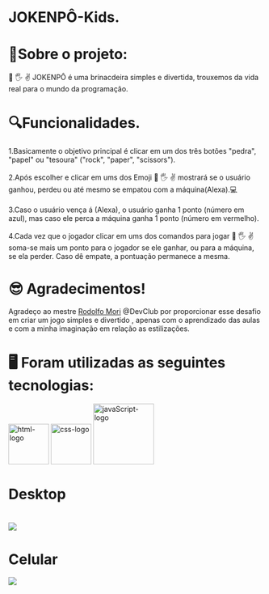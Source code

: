 <div>
  <h1>JOKENPÔ-Kids.</h1>

# 🎤Sobre o projeto:
👊 🖐️ ✌️ JOKENPÔ é uma brinacdeira simples e divertida, trouxemos da vida real para o mundo da programação.
<br>
# 🔍Funcionalidades.
1.Basicamente o objetivo principal é clicar em um dos três botões "pedra", "papel" ou "tesoura" ("rock", "paper", "scissors").
<br>
<br>
2.Após escolher e clicar em ums dos Emoji 👊 🖐️ ✌️  mostrará se o usuário ganhou, perdeu ou até mesmo se empatou com a máquina(Alexa).💻
<br>
<br>
3.Caso o usuário vença á (Alexa), o usuário ganha 1 ponto (número em azul), mas caso ele perca a máquina ganha 1 ponto (número em vermelho). 
<br>
<br>
4.Cada vez que o jogador clicar em ums dos comandos para jogar 👊 🖐️ ✌️ soma-se mais um ponto para o jogador se ele ganhar, ou para a máquina, se ela perder. Caso dê empate, a pontuação permanece a mesma.
  
  # 😎 Agradecimentos!
Agradeço ao mestre <a href="https://www.github.com/rodolfomori">Rodolfo Mori</a> @DevClub por proporcionar esse desafio em criar um jogo simples e divertido , apenas com o aprendizado das aulas e com a minha imaginação em relação as estilizações.
# 🖥 Foram utilizadas as seguintes tecnologias:
<img src="https://img.shields.io/badge/HTML-239120?logo=html5&logoColor=white&style=for-the-badge" alt=html-logo width="80px" />
<img src="https://img.shields.io/badge/CSS3-1572B6?style=for-the-badge&logo=css3&logoColor=white"  alt=css-logo  width="80px" />
<img src="https://img.shields.io/badge/JavaScript-F7DF1E?logo=javascript&logoColor=black&style=for-the-badge" alt=javaScript-logo width="120px" />
<h1>Desktop<h1>
<img src="https://raw.githubusercontent.com/sergiopro48/Jokenpo-Dev/3a694b308d11962824ecd3b008961d7e1e787b1a/Assest/1.png"/>
  <h1>Celular</h1>
   <img src="https://raw.githubusercontent.com/sergiopro48/Jokenpo-Dev/3a694b308d11962824ecd3b008961d7e1e787b1a/Assest/jokenp%C3%B4%20cel.png"/>
  <div>
